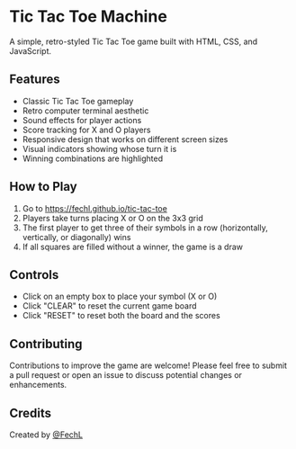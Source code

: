 # Tic Tac Toe Machine

A simple, retro-styled Tic Tac Toe game built with HTML, CSS, and JavaScript.

## Features

- Classic Tic Tac Toe gameplay
- Retro computer terminal aesthetic
- Sound effects for player actions
- Score tracking for X and O players
- Responsive design that works on different screen sizes
- Visual indicators showing whose turn it is
- Winning combinations are highlighted

## How to Play

1. Go to https://fechl.github.io/tic-tac-toe
1. Players take turns placing X or O on the 3x3 grid
2. The first player to get three of their symbols in a row (horizontally, vertically, or diagonally) wins
3. If all squares are filled without a winner, the game is a draw

## Controls

- Click on an empty box to place your symbol (X or O)
- Click "CLEAR" to reset the current game board
- Click "RESET" to reset both the board and the scores

## Contributing

Contributions to improve the game are welcome! Please feel free to submit a pull request or open an issue to discuss potential changes or enhancements.

## Credits

Created by [@FechL](https://github.com/FechL)